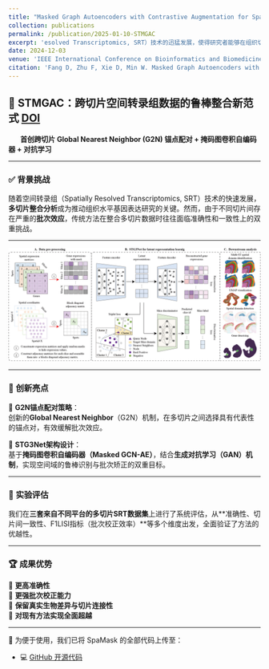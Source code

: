 ```yaml
---
title: "Masked Graph Autoencoders with Contrastive Augmentation for Spatially Resolved Transcriptomics Data"
collection: publications
permalink: /publication/2025-01-10-STMGAC
excerpt: 'esolved Transcriptomics, SRT）技术的迅猛发展，使得研究者能够在组织切片中实现基因表达的空间定位，来自多个组织切片的SRT数据的整合分析变得日益重要。然而，不同切片之间的批次效应给SRT数据的分析带来了显著挑战。为了解决这一问题，我们提出了一种即插即用的批次效应消除方法，称为全局最近邻（Global Nearest Neighbor, G2N）锚点对选择。G2N通过在多个切片之间选择具有代表性的锚点对，有效地缓解了批次效应。在G2N的基础上，我们进一步提出了STG3Net，该方法巧妙地结合了掩码图卷积自编码器作为基础模块，并融合了生成对抗学习机制，使得STG3Net能够实现稳健的多切片空间域识别与批次效应校正。'
date: 2024-12-03
venue: 'IEEE International Conference on Bioinformatics and Biomedicine (BIBM)'
citation: 'Fang D, Zhu F, Xie D, Min W. Masked Graph Autoencoders with Contrastive Augmentation for Spatially Resolved Transcriptomics Data. 2024 IEEE International Conference on Bioinformatics and Biomedicine (BIBM) 515-520. https://doi.org/10.1109/BIBM62325.2024.10822738'
---
```


## 🚀 **STMGAC：跨切片空间转录组数据的鲁棒整合新范式 [DOI](https://doi.org/10.1109/BIBM62325.2024.10822331)**
&nbsp;&nbsp;&nbsp;&nbsp;&nbsp;&nbsp;**首创跨切片 Global Nearest Neighbor (G2N) 锚点配对 + 掩码图卷积自编码器 + 对抗学习**

----------

### ✅ **背景挑战**

随着空间转录组（Spatially Resolved Transcriptomics, SRT）技术的快速发展，**多切片整合分析**成为推动组织水平基因表达研究的关键。然而，由于不同切片间存在严重的**批次效应**，传统方法在整合多切片数据时往往面临准确性和一致性上的双重挑战。

----------

![STG3Net](https://github.com/wenwenmin/STG3Net/blob/main/STG3Net.jpg?raw=true)

----------

### 🌟 **创新亮点**

🔹 **G2N锚点配对策略**：  
创新的**Global Nearest Neighbor**（G2N）机制，在多切片之间选择具有代表性的锚点对，有效缓解批次效应。

🔹 **STG3Net架构设计**：  
基于**掩码图卷积自编码器（Masked GCN-AE）**，结合**生成对抗学习（GAN）机制**，实现空间域的鲁棒识别与批次矫正的双重目标。

----------

### 🧪 **实验评估**

我们在**三套来自不同平台的多切片SRT数据集**上进行了系统评估，从**准确性、切片间一致性、F1LISI指标（批次校正效率）**等多个维度出发，全面验证了方法的优越性。

----------

### 🏆 **成果优势**

📌 **更高准确性**  
📌 **更强批次校正能力**  
📌 **保留真实生物差异与切片连接性**  
📌 **对现有方法实现全面超越**

----------

🚀 为便于使用，我们已将 SpaMask 的全部代码上传至：

-   💻 [GitHub 开源代码](https://github.com/wenwenmin/STG3Net)
